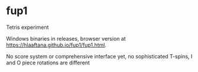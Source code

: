# fup1

Tetris experiment

Windows binaries in releases, browser version at https://hlaaftana.github.io/fup1/fup1.html.

No score system or comprehensive interface yet, no sophisticated T-spins, I and O piece rotations are different